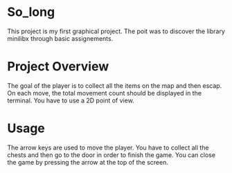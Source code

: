 # So_long

This project is my first graphical project. The poit was to discover the library minilibx
through basic assignements.

# Project Overview

The goal of the player is to collect all the items on the map and then escap.
On each move, the total movement count should be displayed in the terminal.
You have to use a 2D point of view.

# Usage

The arrow keys are used to move the player.
You have to collect all the chests and then go to the door in order to finish the game.
You can close the game by pressing the arrow at the top of the screen.
